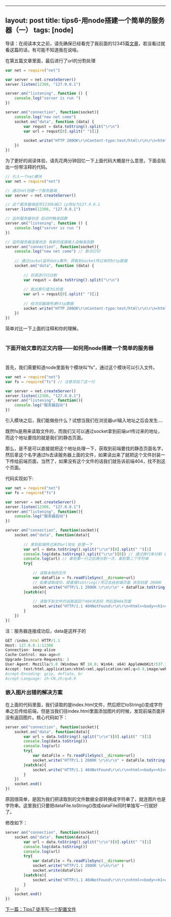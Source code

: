 
---
layout: post
title: tips6-用node搭建一个简单的服务器（一）
tags: [node]
---


导读：在阅读本文之前，请先确保已经看完了我前面的12345篇[文章](https://github.com/KamyoChae/Kam-NodeJs)，若没看过就看这篇的话，有可能不知道我在说啥。
 

在第五篇文章里面，最后进行了url的分割处理


```JavaScript
var net = require("net")

var server = net.createServer()
server.listen(12306, "127.0.0.1")

server.on("listening", function () {
    console.log("server is run ")
})

server.on("connection", function(socket){
    console.log("new net come")
    socket.on("data", function (data) {
        var requst = data.toString().split("\r\n")
        var url = requst[0].split(" ")[1] 
         
        socket.write("HTTP 200OK\r\nContent-type:text/html\r\n\r\n<html><body>HELLO WORLD!</body></html>")
    })
})
```
为了更好的阅读体验，请先花两分钟回忆一下上面代码大概是什么意思，下面会贴出一份带注释的代码。


```JavaScript
// 引入一个net模块
var net = require("net")

// 通过net创建一个服务器端
var server = net.createServer()

// 这个服务器端监听12306端口 ip地址为127.0.0.1
server.listen(12306, "127.0.0.1")

// 监听服务器状态 启动时触发函数
server.on("listening", function () {
    console.log("server is run ")
})

// 监听服务器连接状态 有新的连接接入会触发函数
server.on("connection", function(socket){
    console.log("new net come") // 断点打印
    
    // 通过socket监听data事件，获取到socket传过来的http数据
    socket.on("data", function (data) {
    
        // 将其进行行分割
        var requst = data.toString().split("\r\n")
        
        // 取出索引值为1的值
        var url = requst[0].split(" ")[1] 
         
        // 给浏览器端传递http数据
        socket.write("HTTP 200OK\r\nContent-type:text/html\r\n\r\n<html><body>HELLO WORLD!</body></html>")
    })
})
```


简单对比一下上面的注释和你的理解。

#
### 下面开始文章的正文内容——如何用node搭建一个简单的服务器
#
首先，我们需要知道node里面有个模块叫“fs”，通过这个模块可以引入文件。

```javascript
var net = require("net")
var fs = require("fs") // 注意添加了这一行

var server = net.createServer()
server.listen(12306, "127.0.0.1")
server.on("listening", function(){
    console.log("服务器启动")
})

```
引入模块之后，我们能做些什么？试想当我们在浏览器url输入地址之后会发生....

既然fs是用来读取文件的，而我们又可以通过socket拿到前端url传过来的地址，而这个地址要找的就是我们的静态页面。

那么，是不是可以直接就把这个地址处理一下，获取到前端要找的静态页面名字，然后拿这个名字通过fs去读服务器上面的文件，如果读出来了就把这个文件封装一下传给前端页面，当然了，如果没有这个文件的话我们就告诉前端404，找不到这个页面。

代码实现如下:

```javascript
var net = require("net")
var fs = require("fs")

var server = net.createServer()
server.listen(12306, "127.0.0.1")
server.on("listening", function(){
    console.log("服务器启动")
})

server.on("connection", function(socket){
    socket.on("data", function(data){
        
        // 拿到前端传过来的url地址 处理一下
        var url = data.toString().split("\r\n")[0].split(" ")[1]
        console.log(data.toString().split("\r\n")[0]) // 通过换行来分割 拿到第一行
        console.log(url) // 拿到第一行之后再分割一次，拿到第二个字符串
        try{
        
            // 读取本地的文件
            var dataFlie = fs.readFileSync(__dirname+url)
            // 如果读取成功，就直接toString()传过去给前端页面 状态码是 200OK
            socket.write("HTTP/1.1 200OK \r\n\r\n" + dataFlie.toString())
        }catch(e){
        
            // 读取不到文件的话就返回个404状态码 然后是404页面
            socket.write("HTTP/1.1 404NotFound\r\n\r\n<html><body><h1>404 NOT Found</h1></body></html>>")
        }
    })
})

```
注：服务器连接成功后，data是这样子的

```javascript
GET /index.html HTTP/1.1
Host: 127.0.0.1:12306
Connection: keep-alive
Cache-Control: max-age=0
Upgrade-Insecure-Requests: 1
User-Agent: Mozilla/5.0 (Windows NT 10.0; Win64; x64) AppleWebKit/537.36 (KHTML, like Gecko) Chrome/69.0.3497.100 Safari/537.36
Accept: text/html,application/xhtml+xml,application/xml;q=0.9,image/webp,image/apng,*/*;q=0.8
Accept-Encoding: gzip, deflate, br
Accept-Language: zh-CN,zh;q=0.9
```

### 嵌入图片出错的解决方案

在上面的代码里面，我们读取的是index.html文件，然后把它toString()变成字符串之后传给前端，但是当我们往index.html里面添加图片的时候，发现前端页面并没有返回图片。核心代码如下：

```javascript
server.on("connection", function(socket){
    socket.on("data", function(data){
        var url = data.toString().split("\r\n")[0].split(" ")[1]
        console.log(data.toString())
        console.log(url)
        try{
            var dataFile = fs.readFileSync(__dirname+url)
            socket.write("HTTP/1.1 200OK \r\n\r\n" + dataFile.toString())
        }catch(e){
            socket.write("HTTP/1.1 404NotFound\r\n\r\n<html><body><h1>404 NOT Found</h1></body></html>>")
        }
    })
    socket.end()
})
```
原因很简单，是因为我们把读取到的文件数据全部转换成字符串了，就连图片也是字符串。这里我们只要把dataFile.toString()改成dataFile同时单独写一行就好了。

修改如下：

```javascript
server.on("connection", function(socket){
    socket.on("data", function(data){
        var url = data.toString().split("\r\n")[0].split(" ")[1]
        console.log(data.toString())
        console.log(url)
        try{
            var dataFile = fs.readFileSync(__dirname+url)
            socket.write("HTTP/1.1 200OK \r\n\r\n" )
            socket.write(dataFile)
        }catch(e){
            socket.write("HTTP/1.1 404NotFound\r\n\r\n<html><body><h1>404 NOT Found</h1></body></html>>")
        }
    })
    socket.end()
})
```
[下一篇：Tips7 徒手写一个配置文件](https://github.com/KamyoChae/Kam-NodeJs/blob/master/_pages/tips7-%E7%94%A8node%E6%90%AD%E5%BB%BA%E4%B8%80%E4%B8%AA%E7%AE%80%E5%8D%95%E7%9A%84%E6%9C%8D%E5%8A%A1%E5%99%A8%EF%BC%88%E4%BA%8C%EF%BC%89.md)
